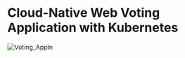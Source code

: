 # Cloud-Native Web Voting Application with Kubernetes

![Voting_Appln](https://github.com/v3nom007/voting-application-app/assets/118055350/ce6c20da-a4e6-4594-b695-fd37615b2c97)
